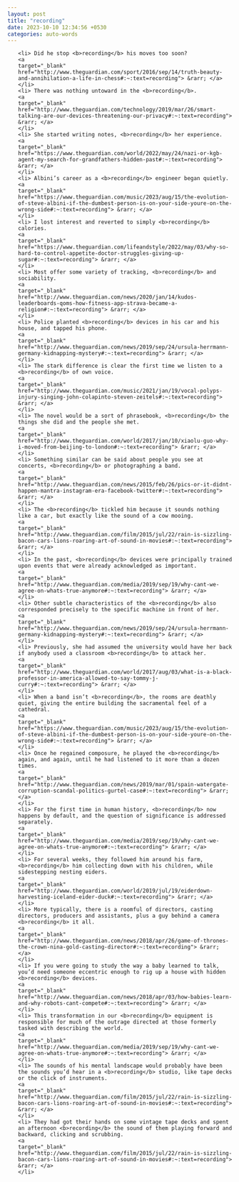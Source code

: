 ```yaml
---
layout: post
title: "recording"
date: 2023-10-10 12:34:56 +0530
categories: auto-words
---
```

<ol>

    <li> Did he stop <b>recording</b> his moves too soon?
    <a 
    target="_blank" 
    href="http://www.theguardian.com/sport/2016/sep/14/truth-beauty-and-annihilation-a-life-in-chess#:~:text=recording"> &rarr; </a>
    </li>
    <li> There was nothing untoward in the <b>recording</b>.
    <a 
    target="_blank" 
    href="http://www.theguardian.com/technology/2019/mar/26/smart-talking-are-our-devices-threatening-our-privacy#:~:text=recording"> &rarr; </a>
    </li>
    <li> She started writing notes, <b>recording</b> her experience.
    <a 
    target="_blank" 
    href="https://www.theguardian.com/world/2022/may/24/nazi-or-kgb-agent-my-search-for-grandfathers-hidden-past#:~:text=recording"> &rarr; </a>
    </li>
    <li> Albini’s career as a <b>recording</b> engineer began quietly.
    <a 
    target="_blank" 
    href="https://www.theguardian.com/music/2023/aug/15/the-evolution-of-steve-albini-if-the-dumbest-person-is-on-your-side-youre-on-the-wrong-side#:~:text=recording"> &rarr; </a>
    </li>
    <li> I lost interest and reverted to simply <b>recording</b> calories.
    <a 
    target="_blank" 
    href="https://www.theguardian.com/lifeandstyle/2022/may/03/why-so-hard-to-control-appetite-doctor-struggles-giving-up-sugar#:~:text=recording"> &rarr; </a>
    </li>
    <li> Most offer some variety of tracking, <b>recording</b> and sociability.
    <a 
    target="_blank" 
    href="http://www.theguardian.com/news/2020/jan/14/kudos-leaderboards-qoms-how-fitness-app-strava-became-a-religion#:~:text=recording"> &rarr; </a>
    </li>
    <li> Police planted <b>recording</b> devices in his car and his house, and tapped his phone.
    <a 
    target="_blank" 
    href="http://www.theguardian.com/news/2019/sep/24/ursula-herrmann-germany-kidnapping-mystery#:~:text=recording"> &rarr; </a>
    </li>
    <li> The stark difference is clear the first time we listen to a <b>recording</b> of own voice.
    <a 
    target="_blank" 
    href="http://www.theguardian.com/music/2021/jan/19/vocal-polyps-injury-singing-john-colapinto-steven-zeitels#:~:text=recording"> &rarr; </a>
    </li>
    <li> The novel would be a sort of phrasebook, <b>recording</b> the things she did and the people she met.
    <a 
    target="_blank" 
    href="http://www.theguardian.com/world/2017/jan/10/xiaolu-guo-why-i-moved-from-beijing-to-london#:~:text=recording"> &rarr; </a>
    </li>
    <li> Something similar can be said about people you see at concerts, <b>recording</b> or photographing a band.
    <a 
    target="_blank" 
    href="http://www.theguardian.com/news/2015/feb/26/pics-or-it-didnt-happen-mantra-instagram-era-facebook-twitter#:~:text=recording"> &rarr; </a>
    </li>
    <li> The <b>recording</b> tickled him because it sounds nothing like a car, but exactly like the sound of a cow mooing.
    <a 
    target="_blank" 
    href="http://www.theguardian.com/film/2015/jul/22/rain-is-sizzling-bacon-cars-lions-roaring-art-of-sound-in-movies#:~:text=recording"> &rarr; </a>
    </li>
    <li> In the past, <b>recording</b> devices were principally trained upon events that were already acknowledged as important.
    <a 
    target="_blank" 
    href="http://www.theguardian.com/media/2019/sep/19/why-cant-we-agree-on-whats-true-anymore#:~:text=recording"> &rarr; </a>
    </li>
    <li> Other subtle characteristics of the <b>recording</b> also corresponded precisely to the specific machine in front of her.
    <a 
    target="_blank" 
    href="http://www.theguardian.com/news/2019/sep/24/ursula-herrmann-germany-kidnapping-mystery#:~:text=recording"> &rarr; </a>
    </li>
    <li> Previously, she had assumed the university would have her back if anybody used a classroom <b>recording</b> to attack her.
    <a 
    target="_blank" 
    href="http://www.theguardian.com/world/2017/aug/03/what-is-a-black-professor-in-america-allowed-to-say-tommy-j-curry#:~:text=recording"> &rarr; </a>
    </li>
    <li> When a band isn’t <b>recording</b>, the rooms are deathly quiet, giving the entire building the sacramental feel of a cathedral.
    <a 
    target="_blank" 
    href="https://www.theguardian.com/music/2023/aug/15/the-evolution-of-steve-albini-if-the-dumbest-person-is-on-your-side-youre-on-the-wrong-side#:~:text=recording"> &rarr; </a>
    </li>
    <li> Once he regained composure, he played the <b>recording</b> again, and again, until he had listened to it more than a dozen times.
    <a 
    target="_blank" 
    href="http://www.theguardian.com/news/2019/mar/01/spain-watergate-corruption-scandal-politics-gurtel-case#:~:text=recording"> &rarr; </a>
    </li>
    <li> For the first time in human history, <b>recording</b> now happens by default, and the question of significance is addressed separately.
    <a 
    target="_blank" 
    href="http://www.theguardian.com/media/2019/sep/19/why-cant-we-agree-on-whats-true-anymore#:~:text=recording"> &rarr; </a>
    </li>
    <li> For several weeks, they followed him around his farm, <b>recording</b> him collecting down with his children, while sidestepping nesting eiders.
    <a 
    target="_blank" 
    href="http://www.theguardian.com/world/2019/jul/19/eiderdown-harvesting-iceland-eider-duck#:~:text=recording"> &rarr; </a>
    </li>
    <li> More typically, there is a roomful of directors, casting directors, producers and assistants, plus a guy behind a camera <b>recording</b> it all.
    <a 
    target="_blank" 
    href="http://www.theguardian.com/news/2018/apr/26/game-of-thrones-the-crown-nina-gold-casting-director#:~:text=recording"> &rarr; </a>
    </li>
    <li> If you were going to study the way a baby learned to talk, you’d need someone eccentric enough to rig up a house with hidden <b>recording</b> devices.
    <a 
    target="_blank" 
    href="http://www.theguardian.com/news/2018/apr/03/how-babies-learn-and-why-robots-cant-compete#:~:text=recording"> &rarr; </a>
    </li>
    <li> This transformation in our <b>recording</b> equipment is responsible for much of the outrage directed at those formerly tasked with describing the world.
    <a 
    target="_blank" 
    href="http://www.theguardian.com/media/2019/sep/19/why-cant-we-agree-on-whats-true-anymore#:~:text=recording"> &rarr; </a>
    </li>
    <li> The sounds of his mental landscape would probably have been the sounds you’d hear in a <b>recording</b> studio, like tape decks or the click of instruments.
    <a 
    target="_blank" 
    href="http://www.theguardian.com/film/2015/jul/22/rain-is-sizzling-bacon-cars-lions-roaring-art-of-sound-in-movies#:~:text=recording"> &rarr; </a>
    </li>
    <li> They had got their hands on some vintage tape decks and spent an afternoon <b>recording</b> the sound of them playing forward and backward, clicking and scrubbing.
    <a 
    target="_blank" 
    href="http://www.theguardian.com/film/2015/jul/22/rain-is-sizzling-bacon-cars-lions-roaring-art-of-sound-in-movies#:~:text=recording"> &rarr; </a>
    </li>